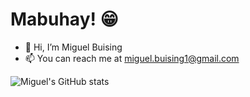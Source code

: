 # Mabuhay! 😁
- 👋 Hi, I’m Miguel Buising
- 📫 You can reach me at miguel.buising1@gmail.com


![Miguel's GitHub stats](https://github-readme-stats.vercel.app/api?username=m1ggy&count_private=true&show_icons=true&theme=dracula)

<!---
m1ggy/m1ggy is a ✨ special ✨ repository because its `README.md` (this file) appears on your GitHub profile.
You can click the Preview link to take a look at your changes.
--->

